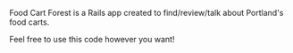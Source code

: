 Food Cart Forest is a Rails app created to find/review/talk about Portland's food carts.

Feel free to use this code however you want!
